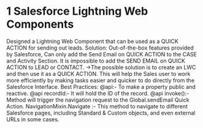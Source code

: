 # 1 Salesforce  Lightning Web Components
Designed a Lightning Web Component that can be used as a QUICK ACTION for sending out leads.
Solution: Out-of-the-box features provided by Salesforce, Can only add the Send Email on QUICK ACTION to the CASE and Activity Section. It is impossible to add the SEND EMAIL on QUICK ACTION to LEAD or CONTACT. 
->The possible solution is to create an LWC and then use it as a QUICK ACTION. This will help the Sales user to work more efficiently by making tasks easier and quicker to do directly from the Salesforce Interface.
Best Practices:
@api:- To make a property public and reactive.
@api recordId:- It will hold the ID of the record.
@api invoke():-  Method will trigger the navigation request to the Global.sendEmail Quick Action. 
NavigationMixin.Navigate :- This method to navigate to different Salesforce pages, including Standard & Custom objects, and even external URLs in some cases.
